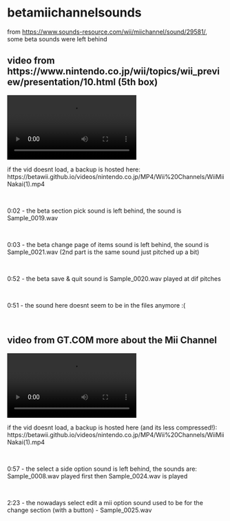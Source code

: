 # betamiichannelsounds
from https://www.sounds-resource.com/wii/miichannel/sound/29581/, some beta sounds were left behind
<br>
<h2>video from https://www.nintendo.co.jp/wii/topics/wii_preview/presentation/10.html (5th box)</h2>
<video src="https://github.com/user-attachments/assets/8c9aad59-3d92-4f04-a3b1-33b8af32f86f"></video>
<p> if the vid doesnt load, a backup is hosted here: https://betawii.github.io/videos/nintendo.co.jp/MP4/Wii%20Channels/WiiMiiNakai(1).mp4</p>
<br>
<p>0:02 - the beta section pick sound is left behind, the sound is Sample_0019.wav</p>
<br>
<p>0:03 - the beta change page of items sound is left behind, the sound is Sample_0021.wav (2nd part is the same sound just pitched up a bit)</p>
<br>
<p>0:52 - the beta save & quit sound is Sample_0020.wav played at dif pitches </p>
<br>
<p>0:51 - the sound here doesnt seem to be in the files anymore :(</p>
<br>
<h2>video from GT.COM  more about the Mii Channel</h2>
<video src="https://github.com/user-attachments/assets/37f29711-e50c-4b93-a2ba-9a8ddaba1552"></video>
<p> if the vid doesnt load, a backup is hosted here (and its less compressed!): https://betawii.github.io/videos/nintendo.co.jp/MP4/Wii%20Channels/WiiMiiNakai(1).mp4</p>
<br>
<p>0:57 - the select a side option sound is left behind, the sounds are: Sample_0008.wav played first then Sample_0024.wav is played </p>
<br>
<p>2:23 - the nowadays select edit a mii option sound used to be for the change section (with a button) - Sample_0025.wav</p>
